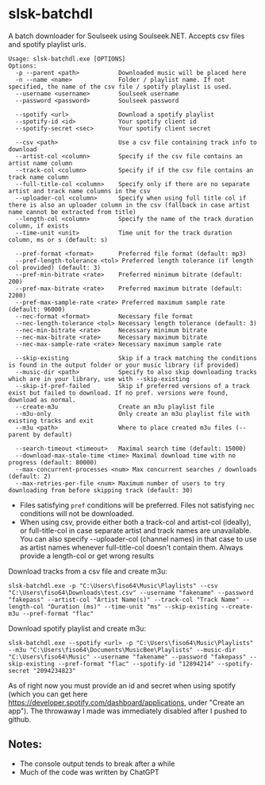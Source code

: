 # slsk-batchdl

A batch downloader for Soulseek using Soulseek.NET. Accepts csv files and spotify playlist urls.

```
Usage: slsk-batchdl.exe [OPTIONS]
Options:
  -p --parent <path>           Downloaded music will be placed here
  -n --name <name>             Folder / playlist name. If not specified, the name of the csv file / spotify playlist is used.
  --username <username>        Soulseek username
  --password <password>        Soulseek password

  --spotify <url>              Download a spotify playlist
  --spotify-id <id>            Your spotify client id
  --spotify-secret <sec>       Your spotify client secret

  --csv <path>                 Use a csv file containing track info to download
  --artist-col <column>        Specify if the csv file contains an artist name column
  --track-col <column>         Specify if if the csv file contains an track name column
  --full-title-col <column>    Specify only if there are no separate artist and track name columns in the csv
  --uploader-col <column>      Specify when using full title col if there is also an uploader column in the csv (fallback in case artist name cannot be extracted from title)
  --length-col <column>        Specify the name of the track duration column, if exists
  --time-unit <unit>           Time unit for the track duration column, ms or s (default: s)

  --pref-format <format>       Preferred file format (default: mp3)
  --pref-length-tolerance <tol> Preferred length tolerance (if length col provided) (default: 3)
  --pref-min-bitrate <rate>    Preferred minimum bitrate (default: 200)
  --pref-max-bitrate <rate>    Preferred maximum bitrate (default: 2200)
  --pref-max-sample-rate <rate> Preferred maximum sample rate (default: 96000)
  --nec-format <format>        Necessary file format
  --nec-length-tolerance <tol> Necessary length tolerance (default: 3)
  --nec-min-bitrate <rate>     Necessary minimum bitrate
  --nec-max-bitrate <rate>     Necessary maximum bitrate
  --nec-max-sample-rate <rate> Necessary maximum sample rate

  --skip-existing              Skip if a track matching the conditions is found in the output folder or your music library (if provided)
  --music-dir <path>           Specify to also skip downloading tracks which are in your library, use with --skip-existing
  --skip-if-pref-failed        Skip if preferred versions of a track exist but failed to download. If no pref. versions were found, download as normal.
  --create-m3u                 Create an m3u playlist file
  --m3u-only                   Only create an m3u playlist file with existing tracks and exit
  --m3u <path>                 Where to place created m3u files (--parent by default)

  --search-timeout <timeout>   Maximal search time (default: 15000)
  --download-max-stale-time <time> Maximal download time with no progress (default: 80000)
  --max-concurrent-processes <num> Max concurrent searches / downloads (default: 2)
  --max-retries-per-file <num> Maximum number of users to try downloading from before skipping track (default: 30)
```
- Files satisfying `pref` conditions will be preferred. Files not satisfying `nec` conditions will not be downloaded.  
- When using csv, provide either both a track-col and artist-col (ideally), or full-title-col in case separate artist and track names are unavailable. You can also specify --uploader-col (channel names) in that case to use as artist names whenever full-title-col doesn't contain them. Always provide a length-col or get wrong results  

Download tracks from a csv file and create m3u:
```
slsk-batchdl.exe -p "C:\Users\fiso64\Music\Playlists" --csv "C:\Users\fiso64\Downloads\test.csv" --username "fakename" --password "fakepass" --artist-col "Artist Name(s)" --track-col "Track Name" --length-col "Duration (ms)" --time-unit "ms" --skip-existing --create-m3u --pref-format "flac"
```
Download spotify playlist and create m3u:
```
slsk-batchdl.exe --spotify <url> -p "C:\Users\fiso64\Music\Playlists" --m3u "C:\Users\fiso64\Documents\MusicBee\Playlists" --music-dir "C:\Users\fiso64\Music" --username "fakename" --password "fakepass" --skip-existing --pref-format "flac" --spotify-id "12894214" --spotify-secret "2094234823"
```
As of right now you must provide an id and secret when using spotify (which you can get here https://developer.spotify.com/dashboard/applications, under "Create an app"). The throwaway I made was immediately disabled after I pushed to github.

## Notes:
- The console output tends to break after a while
- Much of the code was written by ChatGPT
